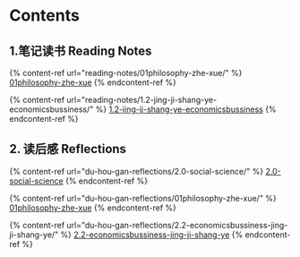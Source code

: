 # Contents

## 1.笔记读书 Reading Notes

{% content-ref url="reading-notes/01philosophy-zhe-xue/" %}
[01philosophy-zhe-xue](reading-notes/01philosophy-zhe-xue/)
{% endcontent-ref %}

{% content-ref url="reading-notes/1.2-jing-ji-shang-ye-economicsbussiness/" %}
[1.2-jing-ji-shang-ye-economicsbussiness](reading-notes/1.2-jing-ji-shang-ye-economicsbussiness/)
{% endcontent-ref %}

## 2. 读后感 Reflections

{% content-ref url="du-hou-gan-reflections/2.0-social-science/" %}
[2.0-social-science](du-hou-gan-reflections/2.0-social-science/)
{% endcontent-ref %}

{% content-ref url="du-hou-gan-reflections/01philosophy-zhe-xue/" %}
[01philosophy-zhe-xue](du-hou-gan-reflections/01philosophy-zhe-xue/)
{% endcontent-ref %}

{% content-ref url="du-hou-gan-reflections/2.2-economicsbussiness-jing-ji-shang-ye/" %}
[2.2-economicsbussiness-jing-ji-shang-ye](du-hou-gan-reflections/2.2-economicsbussiness-jing-ji-shang-ye/)
{% endcontent-ref %}


